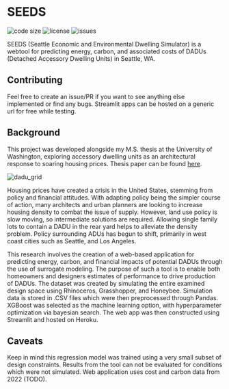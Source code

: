 # SEEDS

![code size](https://img.shields.io/github/languages/code-size/prxsto/seeds?style=flat-square)
![license](https://img.shields.io/github/license/prxsto/seeds?style=flat-square)
![issues](https://img.shields.io/github/issues/prxsto/seeds)

SEEDS (Seattle Economic and Environmental Dwelling Simulator) is a webtool for predicting energy, carbon, and associated costs of DADUs (Detached Accessory Dwelling Units) in Seattle, WA.

## Contributing

Feel free to create an issue/PR if you want to see anything else implemented or find any bugs. Streamlit apps can be hosted on a generic url for free while testing.

## Background

This project was developed alongside my M.S. thesis at the University of Washington, exploring accessory dwelling units as an architectural response to soaring housing prices. Thesis paper can be found [here](https://digital.lib.washington.edu/researchworks/handle/1773/48656).

![dadu_grid](https://user-images.githubusercontent.com/15711032/162850975-3552f1c9-fe26-4948-b1ad-d573be169326.png)

Housing prices have created a crisis in the United States, stemming from policy and financial attitudes. With adapting policy being the simpler course of action, many architects and urban planners are looking to increase housing density to combat the issue of supply. However, land use policy is slow moving, so intermediate solutions are required. Allowing single family lots to contain a DADU in the rear yard helps to alleviate the density problem. Policy surrounding ADUs has begun to shift, primarily in west coast cities such as Seattle, and Los Angeles. 

This research involves the creation of a web-based application for predicting energy, carbon, and financial impacts of potential DADUs through the use of surrogate modeling. The purpose of such a tool is to enable both homeowners and designers estimates of performance to drive production of DADUs. The dataset was created by simulating the entire examined design space using Rhinoceros, Grasshopper, and Honeybee. Simulation data is stored in .CSV files which were then preprocessed through Pandas. XGBoost was selected as the machine learning option, with hyperparameter optimization via bayesian search. The web app was then constructed using Streamlit and hosted on Heroku.

## Caveats

Keep in mind this regression model was trained using a very small subset of design constraints. Results from the tool can not be evaluated for conditions which were not simulated. Web application uses cost and carbon data from 2022 (TODO).
